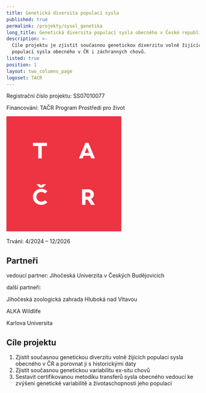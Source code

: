 ```yaml
---
title: Genetická diversita populací sysla
published: true
permalink: /projekty/sysel_genetika
long_title: Genetická diversita populací sysla obecného v České republice
description: >-
  Cíle projektu je zjistit současnou genetickou diverzitu volně žijı́cı́ch
  populacı́ sysla obecného v ČR i záchranných chovů.
listed: true
position: 1
layout: two_columns_page
logoset: TACR
---
```

Registrační číslo projektu: SS07010077

Financování: TAČR Program Prostředí pro život

![](/media/logo_tacr_zakl_inv_300.png)

Trvání: 4/2024 – 12/2026

## Partneři

vedoucí partner: Jihočeská Univerzita v Českých Budějovicích

další partneři:

Jihočeská zoologická zahrada Hluboká nad Vltavou

ALKA Wildlife

Karlova Universita

## Cíle projektu

1. Zjistit současnou genetickou diverzitu volně žijı́cı́ch populacı́ sysla obecného v ČR a porovnat ji s historickými daty
2. Zjistit současnou genetickou variabilitu ex-situ chovů
3. Sestavit certifikovanou metodiku transferů sysla obecného vedoucı́ ke zvýšenı́ genetické variabilitě a životaschopnosti jeho populací
